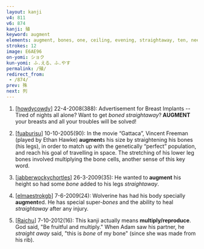 ```yaml
---
layout: kanji
v4: 811
v6: 874
kanji: 殖
keyword: augment
elements: augment, bones, one, ceiling, evening, straightaway, ten, needle, eye, fishhook
strokes: 12
image: E6AE96
on-yomi: ショク
kun-yomi: ふ.える、ふ.やす
permalink: /殖/
redirect_from:
 - /874/
prev: 殊
next: 列
---
```


1) [<a href="http://kanji.koohii.com/profile/howdycowdy">howdycowdy</a>] 22-4-2008(388): Advertisement for Breast Implants -- Tired of nights all alone? Want to get <em>boned straightaway</em>?<strong> AUGMENT</strong> your breasts and all your troubles will be solved!

2) [<a href="http://kanji.koohii.com/profile/fuaburisu">fuaburisu</a>] 10-10-2005(90): In the movie “Gattaca”, Vincent Freeman (played by Ethan Hawke)<strong> augment</strong>s his size by straightening his bones (his legs), in order to match up with the genetically “perfect” population, and reach his goal of travelling in space. The stretching of his lower leg bones involved multiplying the bone cells, another sense of this key word.

3) [<a href="http://kanji.koohii.com/profile/jabberwockychortles">jabberwockychortles</a>] 26-3-2009(35): He wanted to<strong> augment</strong> his height so had some <em>bone</em> added to his legs <em>straightaway</em>.

4) [<a href="http://kanji.koohii.com/profile/elmaestrokgb">elmaestrokgb</a>] 7-6-2009(24): Wolverine has had his body specially<strong> augment</strong>ed. He has special super-<em>bones</em> and the ability to heal <em>straightaway</em> after any injury.

5) [<a href="http://kanji.koohii.com/profile/Raichu">Raichu</a>] 7-10-2012(16): This kanji actually means <strong>multiply/reproduce</strong>. God said, &quot;Be fruitful and multiply.&quot; When Adam saw his partner, he <em>straight away</em> said, &quot;this is <em>bone</em> of my bone&quot; (since she was made from his rib).


